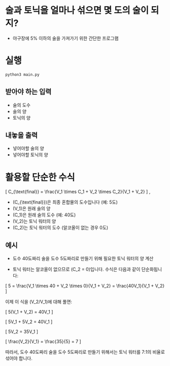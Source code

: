 # 술과 토닉을 얼마나 섞으면 몇 도의 술이 되지?

- 야구장에 5% 이하의 술을 가져가기 위한 간단한 프로그램

# 실행

```bash
python3 main.py
```

## 받아야 하는 입력

- 술의 도수
- 술의 양
- 토닉의 양

## 내놓을 출력

- 넣어야할 술의 양
- 넣어야할 토닉의 양

# 활용할 단순한 수식

\[
C_{\text{final}} = \frac{V_1 \times C_1 + V_2 \times C_2}{V_1 + V_2}
\]
, 
- \(C_{\text{final}}\)은 최종 혼합물의 도수입니다 (예: 5도)
- \(V_1\)은 원래 술의 양
- \(C_1\)은 원래 술의 도수 (예: 40도)
- \(V_2\)는 토닉 워터의 양
- \(C_2\)는 토닉 워터의 도수 (알코올이 없는 경우 0도)


## 예시

- 도수 40도짜리 술을 도수 5도짜리로 만들기 위해 필요한 토닉 워터의 양 계산

- 토닉 워터는 알코올이 없으므로 \(C_2 = 0\)입니다. 수식은 다음과 같이 단순화됩니다:

\[
5 = \frac{V_1 \times 40 + V_2 \times 0}{V_1 + V_2} = \frac{40V_1}{V_1 + V_2}
\]

이제 이 식을 \(V_2/V_1\)에 대해 풀면:

\[
5(V_1 + V_2) = 40V_1
\]

\[
5V_1 + 5V_2 = 40V_1
\]

\[
5V_2 = 35V_1
\]

\[
\frac{V_2}{V_1} = \frac{35}{5} = 7
\]

따라서, 도수 40도짜리 술을 도수 5도짜리로 만들기 위해서는 토닉 워터를 7:1의 비율로 섞어야 합니다.

